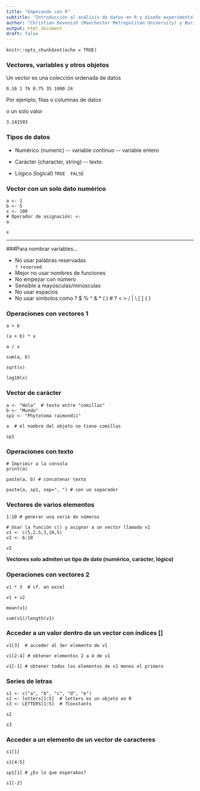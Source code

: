 ```yaml
---
title: "Empezando con R"
subtitle: "Introducción al análisis de datos en R y diseño experimental para la ecología"
author: "Christian Devenish (Manchester Metropolitan University) y Boris Tinoco (Universidad del Azuay)"
output: html_document
draft: false
---
```


```{r setup, include=FALSE}
knitr::opts_chunk$set(echo = TRUE)
```

### Vectores, variables y otros objetos

Un vector es una colección ordenada de datos  

`0.16 1 76 0.75 35 1000 24`

Por ejemplo, filas o columnas de datos

o un solo valor

`3.141593`


### Tipos de datos

- Numérico (numeric)
-- variable continuo
-- variable entero

- Carácter (character, string)
-- texto

- Lógico (logical)
`TRUE  FALSE`

### Vector con un solo dato numérico

```{r}
a <- 1
b <- 5
x <- 100
# Operador de asignación: <-
a

x
```
***
###Para nombrar variables...
- No usar palabras reservadas  
`? reserved`
- Mejor no usar nombres de funciones
- No empezar con número
- Sensible a mayúsculas/minúsculas
- No usar espacios
- No usar simbolos como ? $ % ^ & * ( ) # ? < > / | \ [ ] { }

### Operaciones con vectores 1


```{r}
a + b

(a + b) * x

a / x

sum(a, b)

sqrt(x)

log10(x)

```

### Vector de carácter


```{r}
a <- "Hola"  # texto entre "comillas"
b <- "Mundo"
sp1 <- "Phytotoma raimondii"

a  # el nombre del objeto no tiene comillas

sp1
```

### Operaciones con texto

```{r}
# Imprimir a la consola
print(a)

paste(a, b) # concatenar texto

paste(a, sp1, sep=", ") # con un separador

```

### Vectores de varios elementos

```{r}
1:10 # generar una serie de números

# Usar la función c() y asignar a un vector llamado v1
v1 <- c(5,2.5,3,10,5)
v2 <- 6:10

v2

```
**Vectores solo admiten un tipo de dato (numérico, carácter, lógico)**

### Operaciones con vectores 2

```{r}
v1 * 3  # cf. en excel

v1 + v2

mean(v1)

sum(v1)/length(v1)
```

### Acceder a un valor dentro de un vector con índices []

```{r}
v1[3]  # acceder al 3er elemento de v1

v1[2:4] # obtener elementos 2 a 4 de v1

v1[-1] # obtener todos los elementos de v1 menos el primero
```

### Series de letras

```{r}
s1 <- c("a", "b", "c", "d", "e")
s2 <- letters[1:5]  # letters es un objeto en R
s3 <- LETTERS[1:5]  # ?Constants

s2

s3

```


### Acceder a un elemento de un vector de caracteres

```{r}
s1[1]

s1[4:5]

sp1[1] # ¿Es lo que esperabas?

s1[-2]

```